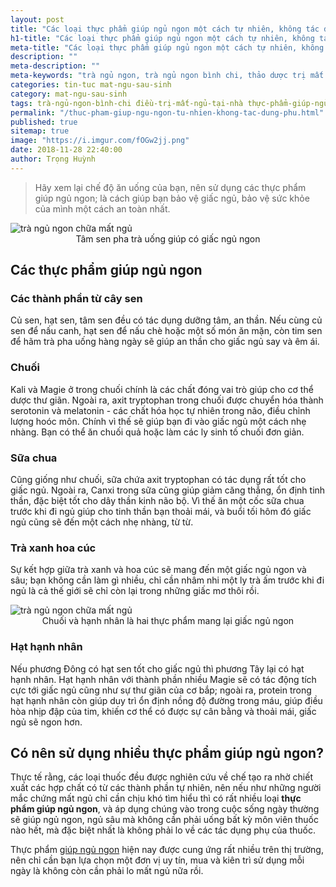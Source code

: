 ```yaml
---
layout: post
title: "Các loại thực phẩm giúp ngủ ngon một cách tự nhiên, không tác dụng phụ"
h1-title: "Các loại thực phẩm giúp ngủ ngon một cách tự nhiên, không tác dụng phụ"
meta-title: "Các loại thực phẩm giúp ngủ ngon một cách tự nhiên, không tác dụng phụ"
description: ""
meta-description: ""
meta-keywords: "trà ngủ ngon, trà ngủ ngon bình chi, thảo dược trị mất ngủ, thuốc uống giúp ngủ ngon, thuốc ngủ ngon"
categories: tin-tuc mat-ngu-sau-sinh
category: mat-ngu-sau-sinh
tags: trà-ngủ-ngon-bình-chi điều-trị-mất-ngủ-tại-nhà thực-phẩm-giúp-ngủ-ngon
permalink: "/thuc-pham-giup-ngu-ngon-tu-nhien-khong-tac-dung-phu.html"
published: true
sitemap: true
image: "https://i.imgur.com/fOGw2jj.png"
date: 2018-11-28 22:40:00
author: Trọng Huỳnh
---
```


<blockquote>Hãy xem lại chế độ ăn uống của bạn, nên sử dụng các thực phẩm giúp ngủ ngon; là cách giúp bạn bảo vệ giấc ngủ, bảo vệ sức khỏe của mình một cách an toàn nhất.</blockquote>

<img  src="https://i.imgur.com/Dm6SctY.png" alt="trà ngủ ngon chữa mất ngủ" class="image_fade responsive-img lazy"> 
<center>Tâm sen pha trà uống giúp có giấc ngủ ngon</center>

## Các thực phẩm giúp ngủ ngon

### Các thành phần từ cây sen

Củ sen, hạt sen, tâm sen đều có tác dụng dưỡng tâm, an thần. Nếu cùng củ sen để nấu canh, hạt sen để nấu chè hoặc một số món ăn mặn, còn tim sen để hãm trà pha uống hàng ngày sẽ giúp an thần cho giấc ngủ say và êm ái.

### Chuối

Kali và Magie ở trong chuối chính là các chất đóng vai trò giúp cho cơ thể dược thư giãn. Ngoài ra, axit tryptophan trong chuối được chuyển hóa thành serotonin và melatonin - các chất hóa học tự nhiên trong não, điều chỉnh lượng hoóc môn. Chính vì thế sẽ giúp bạn đi vào giấc ngủ một cách nhẹ nhàng. Bạn có thể ăn chuối quả hoặc làm các ly sinh tố chuối đơn giản.

### Sữa chua

Cũng giống như chuối, sữa chứa axit tryptophan có tác dụng rất tốt cho giấc ngủ. Ngoài ra, Canxi trong sữa cũng giúp giảm căng thẳng, ổn định tinh thần, đặc biệt tốt cho dây thần kinh não bộ. Vì thế ăn một cốc sữa chua trước khi đi ngủ giúp cho tinh thần bạn thoải mái, và buổi tối hôm đó giấc ngủ cũng sẽ đến một cách nhẹ nhàng, từ từ.

### Trà xanh hoa cúc

Sự kết hợp giữa trà xanh và hoa cúc sẽ mang đến một giấc ngủ ngon và sâu; bạn không cần làm gì nhiều, chỉ cần nhâm nhi một ly trà ấm trước khi đi ngủ là cả thế giới sẽ chỉ còn lại trong những giấc mơ thôi rồi.

<img  src="https://i.imgur.com/fOGw2jj.png" alt="trà ngủ ngon chữa mất ngủ" class="image_fade responsive-img lazy"> 
<center>Chuối và hạnh nhân là hai thực phẩm mang lại giấc ngủ ngon</center>

### Hạt hạnh nhân

Nếu phương Đông có hạt sen tốt cho giấc ngủ thì phương Tây lại có hạt hạnh nhân. Hạt hạnh nhân với thành phần nhiều Magie sẽ có tác động tích cực tới giấc ngủ cũng như sự thư giãn của cơ bắp; ngoài ra, protein trong hạt hạnh nhân còn giúp duy trì ổn định nồng độ đường trong máu, giúp điều hòa nhịp đập của tim, khiến cơ thể có được sự cân bằng và thoải mái, giấc ngủ sẽ ngon hơn.

## Có nên sử dụng nhiều thực phẩm giúp ngủ ngon?

Thực tế rằng, các loại thuốc đều được nghiên cứu về chế tạo ra nhờ chiết xuất các hợp chất có từ  các thành phần tự nhiên, nên nếu như những người mắc chứng mất ngủ chỉ cần chịu khó tìm hiểu thì có rất nhiều loại <b>thực phẩm giúp ngủ ngon</b>, và áp dụng chúng vào trong cuộc sống ngày thường sẽ giúp ngủ ngon, ngủ sâu mà không cần phải uống bất kỳ môn viên thuốc nào hết, mà đặc biệt nhất là không phải lo về các tác dụng phụ của thuốc.

Thực phẩm [giúp ngủ ngon](https://trangungon.com/san-pham/) hiện nay được cung ứng rất nhiều trên thị trường, nên chỉ cần bạn lựa chọn một đơn vị uy tín, mua và kiên trì sử dụng mỗi ngày là không còn cần phải lo mất ngủ nữa rồi.